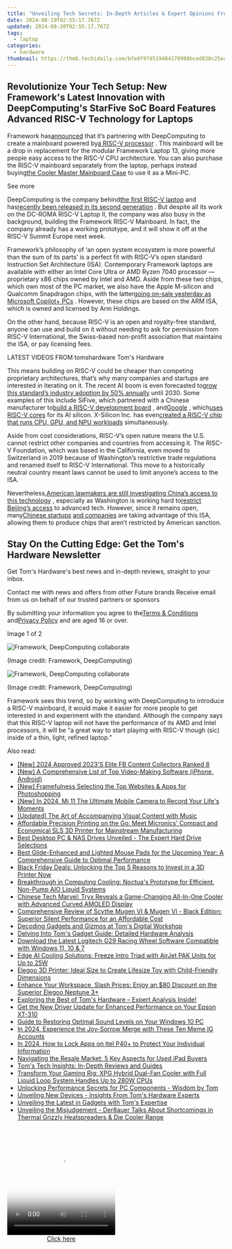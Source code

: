 ```yaml
---
title: "Unveiling Tech Secrets: In-Depth Articles & Expert Opinions From Tom's Hardware"
date: 2024-08-19T02:55:17.767Z
updated: 2024-08-20T02:55:17.767Z
tags:
  - laptop
categories:
  - hardware
thumbnail: https://thmb.techidaily.com/bfe8f97d519484170998bced830c25ea7c96c9f9fefb2b304db02c765d66484d.jpg
---
```


## Revolutionize Your Tech Setup: New Framework's Latest Innovation with DeepComputing's StarFive SoC Board Features Advanced RISC-V Technology for Laptops

Framework has[announced](https://x.com/FrameworkPuter/status/1803072040569901452) that it’s partnering with DeepComputing to create a mainboard powered by[a RISC-V processor](https://tools.techidaily.com) . This mainboard will be a drop in replacement for the modular Framework Laptop 13, giving more people easy access to the RISC-V CPU architecture. You can also purchase the RISC-V mainboard separately from the laptop, perhaps instead buying[the Cooler Master Mainboard Case](https://www.coolermaster.com/en-global/products/framework/) to use it as a Mini-PC.

 See more

 DeepComputing is the company behind[the first RISC-V laptop](https://tools.techidaily.com) and has[recently been released in its second generation](https://tools.techidaily.com) . But despite all its work on the DC-ROMA RISC-V Laptop II, the company was also busy in the background, building the Framework RISC-V Mainboard. In fact, the company already has a working prototype, and it will show it off at the RISC-V Summit Europe next week.

 Framework’s philosophy of ‘an open system ecosystem is more powerful than the sum of its parts’ is a perfect fit with RISC-V’s open standard Instruction Set Architecture (ISA). Contemporary Framework laptops are available with either an Intel Core Ultra or AMD Ryzen 7040 processor — proprietary x86 chips owned by Intel and AMD. Aside from these two chips, which own most of the PC market, we also have the Apple M-silicon and Qualcomm Snapdragon chips, with the latter[going on-sale yesterday as Microsoft Copilot+ PCs](https://tools.techidaily.com) . However, these chips are based on the ARM ISA, which is owned and licensed by Arm Holdings.

 On the other hand, because RISC-V is an open and royalty-free standard, anyone can use and build on it without needing to ask for permission from RISC-V International, the Swiss-based non-profit association that maintains the ISA, or pay licensing fees.

 LATEST VIDEOS FROM tomshardware Tom's Hardware

 This means building on RISC-V could be cheaper than competing proprietary architectures, that’s why many companies and startups are interested in iterating on it. The recent AI boom is even forecasted to[grow this standard’s industry adoption by 50% annually](https://tools.techidaily.com) until 2030\. Some examples of this include SiFive, which partnered with a Chinese manufacturer to[build a RISC-V development board](https://tools.techidaily.com) , and[Google](https://tools.techidaily.com) , which[uses RISC-V cores](https://tools.techidaily.com) for its AI silicon. X-Silicon Inc. has even[created a RISC-V chip that runs CPU, GPU, and NPU workloads](https://tools.techidaily.com) simultaneously.

 Aside from cost considerations, RISC-V’s open nature means the U.S. cannot restrict other companies and countries from accessing it. The RISC-V Foundation, which was based in the California, even moved to Switzerland in 2019 because of Washington’s restrictive trade regulations and renamed itself to RISC-V International. This move to a historically neutral country meant laws cannot be used to limit anyone’s access to the ISA.

 Nevertheless,[American lawmakers are still investigating China’s access to this technology](https://tools.techidaily.com) , especially as Washington is working hard to[restrict Beijing’s access](https://tools.techidaily.com) to advanced tech. However, since it remains open, many[Chinese startups](https://tools.techidaily.com) [and companies](https://tools.techidaily.com) are taking advantage of this ISA, allowing them to produce chips that aren’t restricted by American sanction.

## Stay On the Cutting Edge: Get the Tom's Hardware Newsletter

 Get Tom's Hardware's best news and in-depth reviews, straight to your inbox.

 Contact me with news and offers from other Future brands  Receive email from us on behalf of our trusted partners or sponsors

 By submitting your information you agree to the[Terms & Conditions](https://futureplc.com/terms-conditions/) and[Privacy Policy](https://futureplc.com/privacy-policy/) and are aged 16 or over.

 Image 1 of 2

![Framework, DeepComputing collaborate](https://vanilla.futurecdn.net/cyclingnews/media/img/missing-image.svg)

 (Image credit: Framework, DeepComputing)

![Framework, DeepComputing collaborate](https://vanilla.futurecdn.net/cyclingnews/media/img/missing-image.svg)

 (Image credit: Framework, DeepComputing)

 Framework sees this trend, so by working with DeepComputing to introduce a RISC-V mainboard, it would make it easier for more people to get interested in and experiment with the standard. Although the company says that this RISC-V laptop will not have the performance of its AMD and Intel processors, it will be “a great way to start playing with RISC-V though (sic) inside of a thin, light, refined laptop.”

<ins class="adsbygoogle"
     style="display:block"
     data-ad-format="autorelaxed"
     data-ad-client="ca-pub-7571918770474297"
     data-ad-slot="1223367746"></ins>



<ins class="adsbygoogle"
     style="display:block"
     data-ad-client="ca-pub-7571918770474297"
     data-ad-slot="8358498916"
     data-ad-format="auto"
     data-full-width-responsive="true"></ins>

<span class="atpl-alsoreadstyle">Also read:</span>
<div><ul>
<li><a href="https://facebook-clips.techidaily.com/new-2024-approved-2023s-elite-fb-content-collectors-ranked-8/"><u>[New] 2024 Approved  2023'S Elite FB Content Collectors Ranked 8</u></a></li>
<li><a href="https://youtube-zero.techidaily.com/-comprehensive-list-of-top-video-making-software-iphone-android/"><u>[New] A Comprehensive List of Top Video-Making Software (iPhone, Android)</u></a></li>
<li><a href="https://some-techniques.techidaily.com/new-framefulness-selecting-the-top-websites-and-apps-for-photoshopping/"><u>[New] Framefulness  Selecting the Top Websites & Apps for Photoshopping</u></a></li>
<li><a href="https://video-screen-grab.techidaily.com/new-in-2024-mi-11-the-ultimate-mobile-camera-to-record-your-lifes-moments/"><u>[New] In 2024, Mi 11  The Ultimate Mobile Camera to Record Your Life's Moments</u></a></li>
<li><a href="https://some-approaches.techidaily.com/updated-the-art-of-accompanying-visual-content-with-music/"><u>[Updated] The Art of Accompanying Visual Content with Music</u></a></li>
<li><a href="https://hardware-tips.techidaily.com/affordable-precision-printing-on-the-go-meet-micronics-compact-and-economical-sls-3d-printer-for-mainstream-manufacturing/"><u>Affordable Precision Printing on the Go: Meet Micronics' Compact and Economical SLS 3D Printer for Mainstream Manufacturing</u></a></li>
<li><a href="https://hardware-tips.techidaily.com/best-desktop-pc-and-nas-drives-unveiled-the-expert-hard-drive-selections/"><u>Best Desktop PC & NAS Drives Unveiled - The Expert Hard Drive Selections</u></a></li>
<li><a href="https://hardware-tips.techidaily.com/best-glide-enhanced-and-lighted-mouse-pads-for-the-upcoming-year-a-comprehensive-guide-to-optimal-performance/"><u>Best Glide-Enhanced and Lighted Mouse Pads for the Upcoming Year: A Comprehensive Guide to Optimal Performance</u></a></li>
<li><a href="https://hardware-tips.techidaily.com/black-friday-deals-unlocking-the-top-5-reasons-to-invest-in-a-3d-printer-now/"><u>Black Friday Deals: Unlocking the Top 5 Reasons to Invest in a 3D Printer Now</u></a></li>
<li><a href="https://hardware-tips.techidaily.com/breakthrough-in-computing-cooling-noctuas-prototype-for-efficient-non-pump-aio-liquid-systems/"><u>Breakthrough in Computing Cooling: Noctua's Prototype for Efficient, Non-Pump AIO Liquid Systems</u></a></li>
<li><a href="https://hardware-tips.techidaily.com/chinese-tech-marvel-tryx-reveals-a-game-changing-all-in-one-cooler-with-advanced-curved-amoled-display/"><u>Chinese Tech Marvel: Tryx Reveals a Game-Changing All-In-One Cooler with Advanced Curved AMOLED Display</u></a></li>
<li><a href="https://hardware-tips.techidaily.com/comprehensive-review-of-scythe-mugen-and-mugen-black-edition-superior-silent-performance-for-an-affordable-cost/"><u>Comprehensive Review of Scythe Mugen Ⅵ & Mugen Ⅵ - Black Edition: Superior Silent Performance for an Affordable Cost</u></a></li>
<li><a href="https://hardware-tips.techidaily.com/decoding-gadgets-and-gizmos-at-toms-digital-workshop/"><u>Decoding Gadgets and Gizmos at Tom's Digital Workshop</u></a></li>
<li><a href="https://hardware-tips.techidaily.com/delving-into-toms-gadget-guide-detailed-hardware-analysis/"><u>Delving Into Tom's Gadget Guide: Detailed Hardware Analysis</u></a></li>
<li><a href="https://driver-download.techidaily.com/download-the-latest-logitech-g29-racing-wheel-software-compatible-with-windows-11-10-and-7/"><u>Download the Latest Logitech G29 Racing Wheel Software Compatible with Windows 11, 10 & 7</u></a></li>
<li><a href="https://hardware-tips.techidaily.com/edge-ai-cooling-solutions-freeze-intro-triad-with-airjet-pak-units-for-up-to-25w/"><u>Edge AI Cooling Solutions: Freeze Intro Triad with AirJet PAK Units for Up to 25W</u></a></li>
<li><a href="https://hardware-tips.techidaily.com/elegoo-3d-printer-ideal-size-to-create-lifesize-toy-with-child-friendly-dimensions/"><u>Elegoo 3D Printer: Ideal Size to Create Lifesize Toy with Child-Friendly Dimensions</u></a></li>
<li><a href="https://hardware-tips.techidaily.com/enhance-your-workspace-slash-prices-enjoy-an-80-discount-on-the-superior-elegoo-neptune-3plus/"><u>Enhance Your Workspace, Slash Prices: Enjoy an $80 Discount on the Superior Elegoo Neptune 3+</u></a></li>
<li><a href="https://hardware-tips.techidaily.com/1723125184365-exploring-the-best-of-toms-hardware-expert-analysis-inside/"><u>Exploring the Best of Tom's Hardware – Expert Analysis Inside!</u></a></li>
<li><a href="https://hardware-updates.techidaily.com/get-the-new-driver-update-for-enhanced-performance-on-your-epson-xt-310/"><u>Get the New Driver Update for Enhanced Performance on Your Epson XT-310</u></a></li>
<li><a href="https://sound-issues.techidaily.com/guide-to-restoring-optimal-sound-levels-on-your-windows-10-pc/"><u>Guide to Restoring Optimal Sound Levels on Your Windows 10 PC</u></a></li>
<li><a href="https://instagram-video-recordings.techidaily.com/in-2024-experience-the-joy-sorrow-merge-with-these-ten-meme-ig-accounts/"><u>In 2024, Experience the Joy-Sorrow Merge with These Ten Meme IG Accounts</u></a></li>
<li><a href="https://unlock-android.techidaily.com/in-2024-how-to-lock-apps-on-itel-p40plus-to-protect-your-individual-information-by-drfone-android/"><u>In 2024, How to Lock Apps on Itel P40+ to Protect Your Individual Information</u></a></li>
<li><a href="https://technical-tips.techidaily.com/navigating-the-resale-market-5-key-aspects-for-used-ipad-buyers/"><u>Navigating the Resale Market: 5 Key Aspects for Used iPad Buyers</u></a></li>
<li><a href="https://hardware-tips.techidaily.com/1723175664782-toms-tech-insights-in-depth-reviews-and-guides/"><u>Tom's Tech Insights: In-Depth Reviews and Guides</u></a></li>
<li><a href="https://hardware-tips.techidaily.com/transform-your-gaming-rig-xpg-hybrid-dual-fan-cooler-with-full-liquid-loop-system-handles-up-to-280w-cpus/"><u>Transform Your Gaming Rig: XPG Hybrid Dual-Fan Cooler with Full Liquid Loop System Handles Up to 280W CPUs</u></a></li>
<li><a href="https://hardware-tips.techidaily.com/unlocking-performance-secrets-for-pc-components-wisdom-by-tom/"><u>Unlocking Performance Secrets for PC Components - Wisdom by Tom</u></a></li>
<li><a href="https://hardware-tips.techidaily.com/unveiling-new-devices-insights-from-toms-hardware-experts/"><u>Unveiling New Devices - Insights From Tom's Hardware Experts</u></a></li>
<li><a href="https://hardware-tips.techidaily.com/unveiling-the-latest-in-gadgets-with-toms-expertise/"><u>Unveiling the Latest in Gadgets with Tom's Expertise</u></a></li>
<li><a href="https://hardware-tips.techidaily.com/unveiling-the-misjudgement-der8auer-talks-about-shortcomings-in-thermal-grizzly-heatspreaders-and-die-cooler-range/"><u>Unveiling the Misjudgement - Der8auer Talks About Shortcomings in Thermal Grizzly Heatspreaders & Die Cooler Range</u></a></li>
</ul></div>

<!-- affiliate ads begin -->
<span id="1997795">
					<video width="250" height="250" style="cursor:pointer"
           poster="//a.impactradius-go.com/display-clicktoplayimage/1997795.jpeg"
           onclick="if(!this.playClicked){this.play();this.setAttribute('controls',true);this.playClicked=true;}">
	   <source src="//a.impactradius-go.com/display-ad/23621-1997795">
	   <img src="//a.impactradius-go.com/display-clicktoplayimage/1997795.jpeg" style="border: none; height: 100%; width: 100%; object-fit: contain">
	</video>
	<div style="width:250px;text-align:center"><a href="javascript:window.open(decodeURIComponent('https%3A%2F%2Fproteahair.pxf.io%2Fc%2F5597632%2F1997795%2F23621'), '_blank');void(0);">Click here</a></div>
</span>
<img height="0" width="0" src="https://imp.pxf.io/i/5597632/1997795/23621" style="position:absolute;visibility:hidden;" border="0" />
<!-- affiliate ads end -->